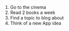 1. Go to the cinema
2. Read 2 books a week
3. Find a topic to blog about
4. Think of a new App idea
